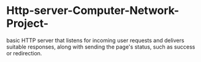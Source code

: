 # Http-server-Computer-Network-Project-
 basic HTTP server that listens for incoming   user requests and delivers suitable responses, along with sending the page's status,   such as success or redirection. 
